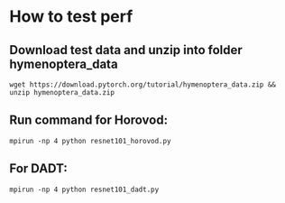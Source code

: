 # How to test perf
## Download test data and unzip into folder hymenoptera_data
`
wget https://download.pytorch.org/tutorial/hymenoptera_data.zip && unzip hymenoptera_data.zip
`
## Run command for Horovod:
`
mpirun -np 4 python resnet101_horovod.py
`
## For DADT:
`
mpirun -np 4 python resnet101_dadt.py
`